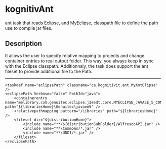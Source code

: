 # kognitivAnt #
ant task that reads Eclipse, and MyEclipse, classpath file to define the path use to compile jar files.

## Description ##
It allows the user to specify relative mapping to projects and change container entries to real output folder. This way, you always keep in sync with the Eclipse classpath. Additionnaly, the task does support the ant fileset to provide additional file to the Path.


---

```
<taskdef name="eclipsePath" classname="ca.kognitivit.ant.MyAntClipse" />
<eclipsePath Verbose="false" PathId="java">
	<containerentry name="melibrary.com.genuitec.eclipse.j2eedt.core.MYECLIPSE_JAVAEE_5_CONTAINER" path="${librariesHome}\Genuitec\javaee5" />
	<relativepathmapping pattern="/Libraries" path="${librariesHome}" />
	<fileset dir="${distributionHome}">
		<include name="**/${distributionSubFolder}/AlfrescoAPI.jar" />
		<include name="**/Commons/*.jar" />
		<include name="**/UDDI/*.jar" />
	</fileset>
</eclipsePath>
```